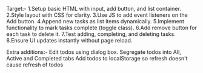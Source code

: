 Target:- 
1.Setup basic HTML with input, add button, and list container.
2.Style layout with CSS for clarity.
3.Use JS to add event listeners on the Add button.
4.Append new tasks as list items dynamically.
5.Implement functionality to mark tasks complete (toggle class).
6.Add remove button for each task to delete it.
7.Test adding, completing, and deleting tasks.
8.Ensure UI updates instantly without page reload.

Extra additions:- 
Edit todos using dialog box. 
Segregate todos into All, Active and Completed tabs
Add todos to localStorage so refresh doesn't cause refresh of todos

